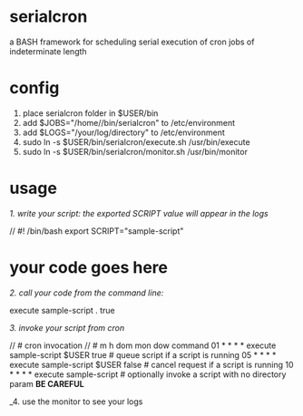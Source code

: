 # serialcron
a BASH framework for scheduling serial execution of cron jobs of indeterminate length

# config

1. place serialcron folder in $USER/bin
2. add $JOBS="/home/<username>/bin/serialcron" to /etc/environment
3. add $LOGS="/your/log/directory" to /etc/environment
4. sudo ln -s $USER/bin/serialcron/execute.sh /usr/bin/execute
5. sudo ln -s $USER/bin/serialcron/monitor.sh /usr/bin/monitor

# usage

_1. write your script: the exported SCRIPT value will appear in the logs_

// #! /bin/bash
export SCRIPT="sample-script"

# your code goes here

_2. call your code from the command line:_

execute sample-script . true

_3. invoke your script from cron_

// # cron invocation
// # m h  dom mon dow   command
01 * * * * execute sample-script $USER true  # queue script if a script is running
05 * * * * execute sample-script $USER false # cancel request if a script is running
10 * * * * execute sample-script # optionally invoke a script with no directory param **BE CAREFUL**

_4. use the monitor to see your logs
